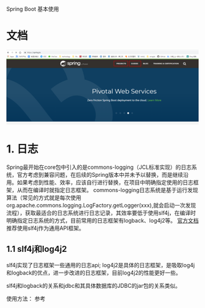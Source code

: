 Spring Boot 基本使用

# 文档

![spring io links](img/post/java/spring-study/spring-io-links.png)

# 1. 日志

Spring最开始在core包中引入的是commons-logging（JCL标准实现）的日志系统，官方考虑到兼容问题，在后续的Spring版本中并未予以替换，而是继续沿用。如果考虑到性能、效率，应该自行进行替换，在项目中明确指定使用的日志框架，从而在编译时就指定日志框架。 commons-logging日志系统是基于运行发现算法（常见的方式就是每次使用org.apache.commons.logging.LogFactory.getLogger(xxx),就会启动一次发现流程），获取最适合的日志系统进行日志记录，其效率要低于使用slf4j，在编译时明确指定日志系统的方式，目前常用的日志框架有logback、log4j2等。 
[官方文档](https://docs.spring.io/spring/docs/5.0.0.M5/spring-framework-reference/html/overview.html)推荐使用slf4j作为通用API框架。

## 1.1 slf4j和log4j2
slf4j实现了日志框架一些通用的日志api;
log4j2是具体的日志框架，是吸取log4j和logback的优点，进一步改进的日志框架，目前log4j2的性能更好一些。

slf4j和logback的关系和jdbc和其具体数据库的JDBC的jar包的关系类似。

使用方法： 参考




